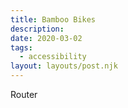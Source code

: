 ```yaml
---
title: Bamboo Bikes
description:
date: 2020-03-02
tags:
  - accessibility
layout: layouts/post.njk
---
```


Router
